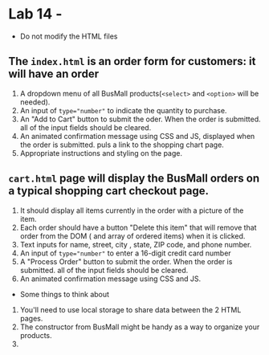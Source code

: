 # Lab 14 -
- Do not modify the HTML files

## The `index.html` is an order form for customers: it will have an order 
1. A dropdown menu of all BusMall products(`<select>` and `<option>` will be needed).
1. An input of `type="number"` to indicate the quantity to purchase. 
1. An "Add to Cart" button to submit the oder. When the order is submitted. all of the input fields should be cleared.
1. An animated confirmation message using CSS and JS, displayed when the order is submitted. puls a link to the shopping chart page.
1. Appropriate instructions and styling on the page. 

## `cart.html` page will display the BusMall orders on a typical shopping cart checkout page.
1. It should display all items currently in the order with a picture of the item.
1. Each order should have a button "Delete this item" that will remove that order from the DOM ( and array of ordered items) when it is clicked. 
1. Text inputs for name, street, city , state, ZIP code, and phone number.
1. An input of `type="number"` to enter a 16-digit credit card number
1. A "Process Order" button to submit the order. When the order is submitted. all of the input fields should be cleared.
1. An animated confirmation message using CSS and JS.
- Some things to think about
1. You'll need to use local storage to share data between the 2 HTML pages.
1. The constructor from BusMall might be handy as a way to organize your products.
1. 